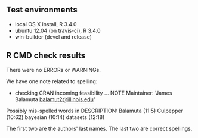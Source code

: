 ## Test environments
* local OS X install, R 3.4.0
* ubuntu 12.04 (on travis-ci), R 3.4.0
* win-builder (devel and release)

## R CMD check results
There were no ERRORs or WARNINGs. 

We have one note related to spelling:

* checking CRAN incoming feasibility ... NOTE
Maintainer: 'James Balamuta <balamut2@illinois.edu>'

Possibly mis-spelled words in DESCRIPTION:
  Balamuta (11:5)
  Culpepper (10:62)
  bayesian (10:14)
  datasets (12:18)
  
The first two are the authors' last names. The last two are correct spellings. 
